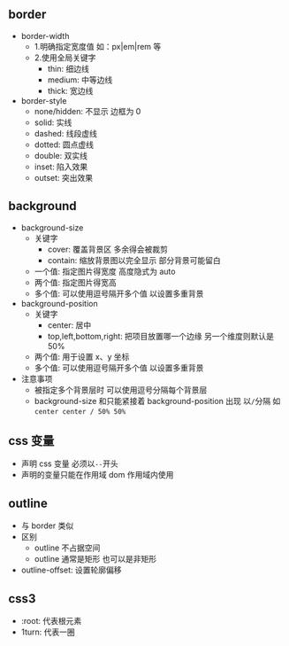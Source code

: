 ## border

- border-width
  - 1.明确指定宽度值 如：px|em|rem 等
  - 2.使用全局关键字
    - thin: 细边线
    - medium: 中等边线
    - thick: 宽边线
- border-style
  - none/hidden: 不显示 边框为 0
  - solid: 实线
  - dashed: 线段虚线
  - dotted: 圆点虚线
  - double: 双实线
  - inset: 陷入效果
  - outset: 突出效果

## background

- background-size
  - 关键字
    - cover: 覆盖背景区 多余得会被裁剪
    - contain: 缩放背景图以完全显示 部分背景可能留白
  - 一个值: 指定图片得宽度 高度隐式为 auto
  - 两个值: 指定图片得宽高
  - 多个值: 可以使用逗号隔开多个值 以设置多重背景
- background-position
  - 关键字
    - center: 居中
    - top,left,bottom,right: 把项目放置哪一个边缘 另一个维度则默认是 50%
  - 两个值: 用于设置 x、y 坐标
  - 多个值: 可以使用逗号隔开多个值 以设置多重背景
- 注意事项
  - 被指定多个背景层时 可以使用逗号分隔每个背景层
  - background-size 和只能紧接着 background-position 出现 以`/`分隔 如 `center center / 50% 50%`

## css 变量

- 声明 css 变量 必须以`--`开头
- 声明的变量只能在作用域 dom 作用域内使用

## outline

- 与 border 类似
- 区别
  - outline 不占据空间
  - outline 通常是矩形 也可以是非矩形
- outline-offset: 设置轮廓偏移

## css3

- :root: 代表根元素
- 1turn: 代表一圈
